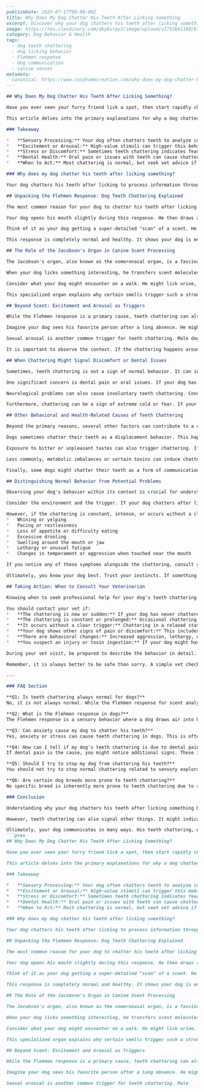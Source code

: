 ```markdown
---
publishDate: 2025-07-17T00:00:00Z
title: Why Does My Dog Chatter His Teeth After Licking Something
excerpt: Discover why your dog chatters his teeth after licking something, exploring normal behaviors like the Flehmen response and possible health concerns.
image: https://res.cloudinary.com/dky6urpy2/image/upload/v1752661160/blog_image_1752661160_mg5cvx.webp
category: Dog Behavior & Health
tags:
  - dog teeth chattering
  - dog licking behavior
  - Flehmen response
  - dog communication
  - canine senses
metadata:
  canonical: https://www.cosyhomecreation.com/why-does-my-dog-chatter-his-teeth-after-licking-something
---

## Why Does My Dog Chatter His Teeth After Licking Something?

Have you ever seen your furry friend lick a spot, then start rapidly chattering their teeth? It is a peculiar sight, often leaving dog owners quite puzzled. You might wonder, "Why does my dog chatter his teeth after licking something?" This behavior is more common than you might think. Understanding it helps us better connect with our pets. We explore the reasons behind this interesting canine action.

This article delves into the primary explanations for why a dog chatters his teeth after licking. We will discuss normal sensory processing, like the Flehmen response, and how your dog interprets tastes and smells. We also cover other possibilities, including excitement, anxiety, or even dental concerns. By the end, you will have a clear understanding of this unique dog behavior. Knowing these details helps you provide better care for your canine companion.

### Takeaway

*   **Sensory Processing:** Your dog often chatters teeth to analyze complex scents and tastes using their Jacobson's organ.
*   **Excitement or Arousal:** High-value stimuli can trigger this behavior due to strong emotional responses.
*   **Stress or Discomfort:** Sometimes teeth chattering indicates fear, anxiety, or an underlying health issue.
*   **Dental Health:** Oral pain or issues with teeth can cause chattering, especially after contact.
*   **When to Act:** Most chattering is normal, but seek vet advice if it is frequent, new, or paired with other worrying signs.

### Why does my dog chatter his teeth after licking something?

Your dog chatters his teeth after licking to process information through a special organ called the vomeronasal organ, or Jacobson's organ. This action helps them gather more scent particles, particularly pheromones. It is a way for them to "taste" and "smell" their environment in a unique and intense manner. This behavior is usually a normal part of canine sensory exploration.

## Unpacking the Flehmen Response: Dog Teeth Chattering Explained

The most common reason for your dog to chatter his teeth after licking something relates to the Flehmen response. This behavior is a powerful sensory tool for canines. Dogs use it to process complex chemical information. It is similar to how horses or cats might curl their lips.

Your dog opens his mouth slightly during this response. He then draws air and scent particles across his tongue. These particles move into the vomeronasal organ, located on the roof of his mouth. This organ specializes in detecting non-volatile chemicals, like pheromones. Pheromones are chemical signals that carry vital information about other animals. This includes reproductive status, emotional state, or even individual identity.

Think of it as your dog getting a super-detailed "scan" of a scent. He is not just smelling with his nose. He is also analyzing the chemical makeup of what he just licked. This makes the chattering a precise method of information gathering. The rapid movement of his jaw helps push the scent molecules into the vomeronasal organ. It ensures a thorough analysis of the licked substance. This helps your dog understand his environment better.

This response is completely normal and healthy. It shows your dog is engaging with his surroundings. It is a sign of his acute sensory abilities. My own dog often does this after licking a spot where another dog has been. It is his way of "reading" the messages left behind. You can compare it to how humans might use different tools to examine a sample. Your dog uses his teeth chattering as a highly specialized tool. He is trying to get as much data as possible from that interesting lick.

## The Role of the Jacobson's Organ in Canine Scent Processing

The Jacobson's organ, also known as the vomeronasal organ, is a fascinating part of your dog's anatomy. It is distinct from his main olfactory system. While his nose detects general smells, this organ focuses on specific chemical communication. It sits in the roof of your dog's mouth, just behind his front teeth. Ducts connect it to both the mouth and the nasal cavity.

When your dog licks something interesting, he transfers scent molecules into his mouth. The chattering motion then helps to pump these molecules directly into the Jacobson's organ. This organ contains specialized receptors. These receptors detect pheromones and other complex chemical compounds. This process allows your dog to gather detailed information. This information is often undetectable by his regular sense of smell.

Consider what your dog might encounter on a walk. He might lick urine, saliva, or even a patch of dirt where another animal rested. Each of these carries a wealth of chemical signals. The Jacobson's organ helps your dog interpret these signals. He learns about the sex of another animal, its emotional state, or if it is in heat. This level of detail is crucial for canine social interactions and survival.

This specialized organ explains why certain smells trigger such a strong reaction. It is not just a casual sniff. It is a deep dive into the chemical world. The chattering is a physical manifestation of this intense sensory processing. My dog often does this after investigating a new bush or lamp post. It is clear he is absorbing every piece of hidden information. This organ truly expands your dog's perception of his world.

## Beyond Scent: Excitement and Arousal as Triggers

While the Flehmen response is a primary cause, teeth chattering can also signal high levels of excitement or arousal. Your dog might chatter his teeth when he encounters something incredibly stimulating. This stimulation is not always scent-related. It can be a visual cue or an anticipation of an event. This behavior indicates an intense emotional state.

Imagine your dog sees his favorite person after a long absence. He might start chattering his teeth with joy. This is his body reacting to overwhelming positive emotion. It is similar to how a person might tremble with excitement. The chattering is an involuntary physical response. It shows a surge of adrenaline or other neurochemicals. This can happen when he anticipates a walk, a treat, or a play session.

Sexual arousal is another common trigger for teeth chattering. Male dogs often exhibit this behavior when they detect a female in heat. The chattering in this context is often accompanied by whining or restless movements. This is a direct physical manifestation of their strong biological drive. This type of chattering is quite distinct from casual scent analysis. It is driven by instinct and hormones.

It is important to observe the context. If the chattering happens around high-value rewards or exciting events, it points to arousal. If it occurs after licking a specific spot on the ground, it likely points to scent analysis. Both are normal dog behaviors. Recognizing the difference helps you understand your dog's emotional state better. Understanding why your dog licks certain things, like your face or paws, can also provide insight into their emotional state and needs. [What does it mean when a dog keeps licking you?](https://cosyhomecreation.com/what-does-it-mean-when-a-dog-keeps-licking-you) and [What should I do if my dog keeps licking his paws?](https://cosyhomecreation.com/what-should-i-do-if-my-dog-keeps-licking-his-paws) are helpful resources.

## When Chattering Might Signal Discomfort or Dental Issues

Sometimes, teeth chattering is not a sign of normal behavior. It can indicate your dog is experiencing discomfort or pain. This is particularly true if the chattering seems involuntary or uncontrolled. It might be a response to something he has ingested. It could also point to an underlying health problem. Observing the context and other symptoms is important.

One significant concern is dental pain or oral issues. If your dog has a decaying tooth, a gum infection, or a broken tooth, he might chatter his teeth. Licking a surface can put pressure on a sensitive area. This pressure then triggers the chattering as a pain response. You might notice him hesitant to chew on one side of his mouth. He might also show reduced appetite or excessive drooling. Regular dental check-ups are important for preventing such problems. [How can you tell if a dog's teeth are unhealthy?](https://cosyhomecreation.com/how-can-you-tell-if-a-dogs-teeth-are-unhealthy) provides more information on identifying signs of dental issues.

Neurological problems can also cause involuntary teeth chattering. Conditions like tremors, seizures, or certain neurological disorders might manifest this way. If the chattering is continuous, uncontrolled, or occurs with other odd movements, seek veterinary advice immediately. This is not a normal sensory response. It requires professional evaluation.

Furthermore, chattering can be a sign of extreme cold or fear. If your dog is shivering and chattering, he might be trying to warm himself. If he is trembling and chattering in a new or scary situation, it is likely anxiety. These instances are usually accompanied by other clear signs of distress. Always consider the full picture of your dog's behavior. My own dog once chattered due to severe anxiety during a thunderstorm. It was clearly stress-related, not a sensory exploration.

## Other Behavioral and Health-Related Causes of Teeth Chattering

Beyond the primary reasons, several other factors can contribute to a dog chattering his teeth. These include specific behavioral cues, environmental responses, or even less common medical conditions. Understanding these additional causes helps paint a complete picture. It allows you to respond appropriately to your dog's needs.

Dogs sometimes chatter their teeth as a displacement behavior. This happens when they feel conflicted or unsure about a situation. For example, if your dog is excited but also nervous, he might chatter. It is a way of releasing pent-up energy or stress. This often occurs when greetings are intense or when a dog is unsure how to react to a new person or pet. It is not necessarily a sign of extreme distress. It simply shows he is processing mixed emotions.

Exposure to bitter or unpleasant tastes can also trigger chattering. If your dog licks something that tastes bad, his immediate reaction might be to chatter his teeth. This rapid jaw movement can help to expel the taste from his mouth. It is a very natural aversion response. This is why some owners use bitter deterrents to stop unwanted licking. If you are struggling with excessive licking, resources like [How can I stop my dog from licking himself so much?](https://cosyhomecreation.com/how-can-i-stop-my-dog-from-licking-himself-so-much) or [Can I use vinegar to stop my dog from licking?](https://cosyhomecreation.com/can-i-use-vinegar-to-stop-my-dog-from-licking) might be helpful.

Less commonly, metabolic imbalances or certain toxins can induce chattering. If your dog has licked something potentially poisonous, chattering could be one symptom among others. Always watch for accompanying signs. These include vomiting, lethargy, or drooling. If you suspect your dog has ingested something harmful, contact your vet immediately. Such instances are rare but serious. It is crucial to act fast if you have concerns.

Finally, some dogs might chatter their teeth as a form of communication. This is rarer than other reasons. It can be a signal of submission or discomfort in a social interaction. This often happens alongside other body language cues. These cues include a lowered head, flattened ears, or tail tucking. Learning to read your dog's full body language is key. It helps you understand what he is trying to tell you.

## Distinguishing Normal Behavior from Potential Problems

Observing your dog's behavior within its context is crucial for understanding teeth chattering. Most of the time, chattering after licking is a normal, sensory-driven response. However, knowing when to be concerned can make a real difference. Look at the accompanying signs. This will help you determine if it is simply a dog being a dog, or something more serious.

Consider the environment and the trigger. If your dog chatters after licking a spot outdoors, especially where other animals have been, it is likely the Flehmen response. This is a normal and healthy display of his sensory abilities. My dog often does this after sniffing around the park. He seems focused and engaged, not distressed.

However, if the chattering is constant, intense, or occurs without a clear trigger, pay closer attention. If it is accompanied by other signs of discomfort, it warrants concern. These signs include:
*   Whining or yelping
*   Pacing or restlessness
*   Loss of appetite or difficulty eating
*   Excessive drooling
*   Swelling around the mouth or jaw
*   Lethargy or unusual fatigue
*   Changes in temperament or aggression when touched near the mouth

If you notice any of these symptoms alongside the chattering, consult your veterinarian. These could indicate dental problems, pain, or a neurological issue. Early detection of health issues is key to effective treatment. Regular dental check-ups are also important. Even if your dog seems fine, a vet can spot problems you might miss. Brushing your dog's teeth regularly helps prevent many issues. You can find tips for this at [What is the best way to brush a small dog's teeth?](https://cosyhomecreation.com/what-is-the-best-way-to-brush-a-small-dogs-teeth) and [How do you brush dogs teeth that won't let you?](https://cosyhomecreation.com/how-do-you-brush-dogs-teeth-that-wont-let-you).

Ultimately, you know your dog best. Trust your instincts. If something about the chattering seems "off" or unusual for your dog, it is always best to err on the side of caution. A quick phone call to your vet can provide peace of mind. It can also help catch a problem before it becomes severe.

## Taking Action: When to Consult Your Veterinarian

Knowing when to seek professional help for your dog's teeth chattering is essential. While many instances are harmless, some situations require veterinary intervention. Pay close attention to changes in frequency, intensity, or the presence of other symptoms. Your veterinarian is the best resource for diagnosing any underlying health issues.

You should contact your vet if:
*   **The chattering is new or sudden:** If your dog has never chattered before and suddenly starts, it warrants investigation.
*   **The chattering is constant or prolonged:** Occasional chattering is normal, but continuous, non-stop chattering is not.
*   **It occurs without a clear trigger:** Chattering in a relaxed state, without any licking or excitement, is unusual.
*   **Your dog shows other signs of pain or discomfort:** This includes reluctance to eat, drooling, pawing at the mouth, or facial swelling.
*   **There are behavioral changes:** Increased aggression, lethargy, or withdrawal combined with chattering suggests a problem.
*   **You suspect an injury or toxin ingestion:** If your dog might have licked something harmful or has had an oral injury, seek immediate help.

During your vet visit, be prepared to describe the behavior in detail. Mention when it started, how often it occurs, and what your dog was doing right before it. The vet will likely perform a thorough physical examination. This includes an oral exam to check for dental problems. They might also suggest blood tests or other diagnostics. These tests help rule out metabolic or neurological conditions.

Remember, it is always better to be safe than sorry. A simple vet check can either reassure you that your dog is fine or identify a treatable condition early. Early diagnosis often leads to a better prognosis and less discomfort for your pet. Being proactive about your dog's health ensures he lives a happy, comfortable life. Your dog depends on you for his well-being.

---

### FAQ Section

**Q1: Is teeth chattering always normal for dogs?**
No, it is not always normal. While the Flehmen response for scent analysis is common, chattering can also signal pain, anxiety, or excitement. If it is constant, new, or comes with other worrying symptoms, it warrants a vet visit. Observe the context and your dog's overall demeanor.

**Q2: What is the Flehmen response in dogs?**
The Flehmen response is a sensory behavior where a dog draws air into his vomeronasal organ (Jacobson's organ) to analyze complex scents, especially pheromones. He often curls his lip or chatters his teeth to direct scent molecules to this specialized organ, gaining detailed information about his environment.

**Q3: Can anxiety cause my dog to chatter his teeth?**
Yes, anxiety or stress can cause teeth chattering in dogs. This is often a sign of discomfort or a coping mechanism. It might accompany other stress signals like yawning, lip-licking, pacing, or trembling. If your dog chatters during stressful events, it likely indicates anxiety.

**Q4: How can I tell if my dog's teeth chattering is due to dental pain?**
If dental pain is the cause, you might notice additional signs. These include a reluctance to eat hard food, drooling, bad breath, pawing at his mouth, or sensitivity when touched around his face. The chattering may also increase after eating or drinking. A vet check-up can confirm dental issues.

**Q5: Should I try to stop my dog from chattering his teeth?**
You should not try to stop normal chattering related to sensory exploration or excitement. It is a natural behavior. However, if the chattering is due to pain, anxiety, or other health issues, stopping the chattering itself is not the goal. You need to address the underlying cause with professional help.

**Q6: Are certain dog breeds more prone to teeth chattering?**
No specific breed is inherently more prone to teeth chattering due to sensory processing. Any dog with a functional vomeronasal organ can exhibit the Flehmen response. However, dogs prone to dental issues or anxiety might chatter more frequently due to discomfort or stress.

### Conclusion

Understanding why your dog chatters his teeth after licking something helps us gain deeper insight into canine behavior. Most often, this peculiar action is a fascinating display of their acute sensory abilities. It allows them to "read" their environment through their specialized Jacobson's organ, processing vital information from scents and pheromones. This Flehmen response is a perfectly normal and healthy aspect of being a dog.

However, teeth chattering can also signal other things. It might indicate intense excitement, a natural response to highly stimulating situations. On the other hand, it could be a subtle cry for help, pointing to discomfort, pain, or even underlying dental or neurological issues. Distinguishing between these possibilities depends on careful observation of context and accompanying symptoms. We encourage you to always consider your dog's overall demeanor. Look for additional signs that might suggest something is wrong.

Ultimately, your dog communicates in many ways. His teeth chattering, whether for sensory analysis, excitement, or distress, is one more piece of that communication puzzle. If you ever feel unsure about your dog's teeth chattering, or if it seems unusual for your pet, do not hesitate to contact your veterinarian. They can offer professional guidance and ensure your beloved companion is healthy and happy. Continue to observe your dog, learn his unique language, and strengthen the bond you share.
```pres
## Why Does My Dog Chatter His Teeth After Licking Something?

Have you ever seen your furry friend lick a spot, then start rapidly chattering their teeth? It is a peculiar sight, often leaving dog owners quite puzzled. You might wonder, "Why does my dog chatter his teeth after licking something?" This behavior is more common than you might think. Understanding it helps us better connect with our pets. We explore the reasons behind this interesting canine action.

This article delves into the primary explanations for why a dog chatters his teeth after licking. We will discuss normal sensory processing, like the Flehmen response, and how your dog interprets tastes and smells. We also cover other possibilities, including excitement, anxiety, or even dental concerns. By the end, you will have a clear understanding of this unique dog behavior. Knowing these details helps you provide better care for your canine companion.

### Takeaway

*   **Sensory Processing:** Your dog often chatters teeth to analyze complex scents and tastes using their Jacobson's organ.
*   **Excitement or Arousal:** High-value stimuli can trigger this behavior due to strong emotional responses.
*   **Stress or Discomfort:** Sometimes teeth chattering indicates fear, anxiety, or an underlying health issue.
*   **Dental Health:** Oral pain or issues with teeth can cause chattering, especially after contact.
*   **When to Act:** Most chattering is normal, but seek vet advice if it is frequent, new, or paired with other worrying signs.

### Why does my dog chatter his teeth after licking something?

Your dog chatters his teeth after licking to process information through a special organ called the vomeronasal organ, or Jacobson's organ. This action helps them gather more scent particles, particularly pheromones. It is a way for them to "taste" and "smell" their environment in a unique and intense manner. This behavior is usually a normal part of canine sensory exploration.

## Unpacking the Flehmen Response: Dog Teeth Chattering Explained

The most common reason for your dog to chatter his teeth after licking something relates to the Flehmen response. This behavior is a powerful sensory tool for canines. Dogs use it to process complex chemical information. It is similar to how horses or cats might curl their lips.

Your dog opens his mouth slightly during this response. He then draws air and scent particles across his tongue. These particles move into the vomeronasal organ, located on the roof of his mouth. This organ specializes in detecting non-volatile chemicals, like pheromones. Pheromones are chemical signals that carry vital information about other animals. This includes reproductive status, emotional state, or even individual identity.

Think of it as your dog getting a super-detailed "scan" of a scent. He is not just smelling with his nose. He is also analyzing the chemical makeup of what he just licked. This makes the chattering a precise method of information gathering. The rapid movement of his jaw helps push the scent molecules into the vomeronasal organ. It ensures a thorough analysis of the licked substance. This helps your dog understand his environment better.

This response is completely normal and healthy. It shows your dog is engaging with his surroundings. It is a sign of his acute sensory abilities. My own dog often does this after licking a spot where another dog has been. It is his way of "reading" the messages left behind. You can compare it to how humans might use different tools to examine a sample. Your dog uses his teeth chattering as a highly specialized tool. He is trying to get as much data as possible from that interesting lick.

## The Role of the Jacobson's Organ in Canine Scent Processing

The Jacobson's organ, also known as the vomeronasal organ, is a fascinating part of your dog's anatomy. It is distinct from his main olfactory system. While his nose detects general smells, this organ focuses on specific chemical communication. It sits in the roof of your dog's mouth, just behind his front teeth. Ducts connect it to both the mouth and the nasal cavity.

When your dog licks something interesting, he transfers scent molecules into his mouth. The chattering motion then helps to pump these molecules directly into the Jacobson's organ. This organ contains specialized receptors. These receptors detect pheromones and other complex chemical compounds. This process allows your dog to gather detailed information. This information is often undetectable by his regular sense of smell.

Consider what your dog might encounter on a walk. He might lick urine, saliva, or even a patch of dirt where another animal rested. Each of these carries a wealth of chemical signals. The Jacobson's organ helps your dog interpret these signals. He learns about the sex of another animal, its emotional state, or if it is in heat. This level of detail is crucial for canine social interactions and survival.

This specialized organ explains why certain smells trigger such a strong reaction. It is not just a casual sniff. It is a deep dive into the chemical world. The chattering is a physical manifestation of this intense sensory processing. My dog often does this after investigating a new bush or lamp post. It is clear he is absorbing every piece of hidden information. This organ truly expands your dog's perception of his world.

## Beyond Scent: Excitement and Arousal as Triggers

While the Flehmen response is a primary cause, teeth chattering can also signal high levels of excitement or arousal. Your dog might chatter his teeth when he encounters something incredibly stimulating. This stimulation is not always scent-related. It can be a visual cue or an anticipation of an event. This behavior indicates an intense emotional state.

Imagine your dog sees his favorite person after a long absence. He might start chattering his teeth with joy. This is his body reacting to overwhelming positive emotion. It is similar to how a person might tremble with excitement. The chattering is an involuntary physical response. It shows a surge of adrenaline or other neurochemicals. This can happen when he anticipates a walk, a treat, or a play session.

Sexual arousal is another common trigger for teeth chattering. Male